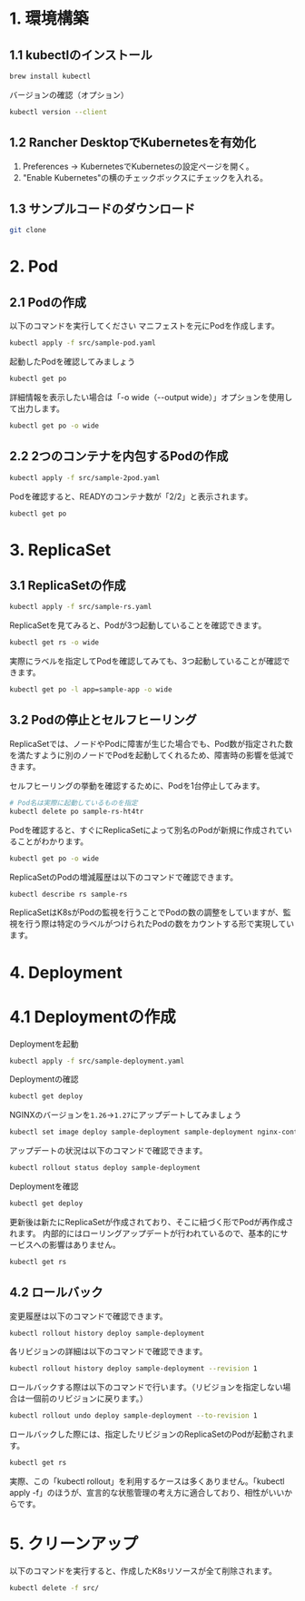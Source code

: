# 1. 環境構築
## 1.1 kubectlのインストール
```sh
brew install kubectl
```

バージョンの確認（オプション）
```sh
kubectl version --client
```

## 1.2 Rancher DesktopでKubernetesを有効化

1. Preferences -> KubernetesでKubernetesの設定ページを開く。
2. "Enable Kubernetes"の横のチェックボックスにチェックを入れる。

## 1.3 サンプルコードのダウンロード
```sh
git clone 
```

# 2. Pod
## 2.1 Podの作成
以下のコマンドを実行してください
マニフェストを元にPodを作成します。
```sh
kubectl apply -f src/sample-pod.yaml
```

起動したPodを確認してみましょう

```sh
kubectl get po
```

詳細情報を表示したい場合は「-o wide（--output wide）」オプションを使用して出力します。

```sh
kubectl get po -o wide
```
## 2.2 2つのコンテナを内包するPodの作成

```sh
kubectl apply -f src/sample-2pod.yaml
```

Podを確認すると、READYのコンテナ数が「2/2」と表示されます。

```sh
kubectl get po
```

# 3. ReplicaSet
## 3.1 ReplicaSetの作成

```sh
kubectl apply -f src/sample-rs.yaml
```

ReplicaSetを見てみると、Podが3つ起動していることを確認できます。
```sh
kubectl get rs -o wide
```

実際にラベルを指定してPodを確認してみても、3つ起動していることが確認できます。

```sh
kubectl get po -l app=sample-app -o wide
```
## 3.2 Podの停止とセルフヒーリング
ReplicaSetでは、ノードやPodに障害が生じた場合でも、Pod数が指定された数を満たすように別のノードでPodを起動してくれるため、障害時の影響を低減できます。

セルフヒーリングの挙動を確認するために、Podを1台停止してみます。

```sh
# Pod名は実際に起動しているものを指定
kubectl delete po sample-rs-ht4tr
```

Podを確認すると、すぐにReplicaSetによって別名のPodが新規に作成されていることがわかります。
```sh
kubectl get po -o wide
```

ReplicaSetのPodの増減履歴は以下のコマンドで確認できます。

```sh
kubectl describe rs sample-rs
```

ReplicaSetはK8sがPodの監視を行うことでPodの数の調整をしていますが、監視を行う際は特定のラベルがつけられたPodの数をカウントする形で実現しています。

# 4. Deployment
# 4.1 Deploymentの作成

Deploymentを起動
```sh
kubectl apply -f src/sample-deployment.yaml
```

Deploymentの確認
```sh
kubectl get deploy
```

NGINXのバージョンを`1.26`->`1.27`にアップデートしてみましょう

```sh
kubectl set image deploy sample-deployment sample-deployment nginx-container=nginx:1.27
```

アップデートの状況は以下のコマンドで確認できます。

```sh
kubectl rollout status deploy sample-deployment
```

Deploymentを確認
```sh
kubectl get deploy
```

更新後は新たにReplicaSetが作成されており、そこに紐づく形でPodが再作成されます。
内部的にはローリングアップデートが行われているので、基本的にサービスへの影響はありません。

```sh
kubectl get rs
```

## 4.2 ロールバック
変更履歴は以下のコマンドで確認できます。
```sh
kubectl rollout history deploy sample-deployment
```

各リビジョンの詳細は以下のコマンドで確認できます。
```sh
kubectl rollout history deploy sample-deployment --revision 1
```

ロールバックする際は以下のコマンドで行います。（リビジョンを指定しない場合は一個前のリビジョンに戻ります。）

```sh
kubectl rollout undo deploy sample-deployment --to-revision 1
```

ロールバックした際には、指定したリビジョンのReplicaSetのPodが起動されます。

```sh
kubectl get rs
```

実際、この「kubectl rollout」を利用するケースは多くありません。「kubectl apply -f」のほうが、宣言的な状態管理の考え方に適合しており、相性がいいからです。


# 5. クリーンアップ
以下のコマンドを実行すると、作成したK8sリソースが全て削除されます。

```sh
kubectl delete -f src/
```